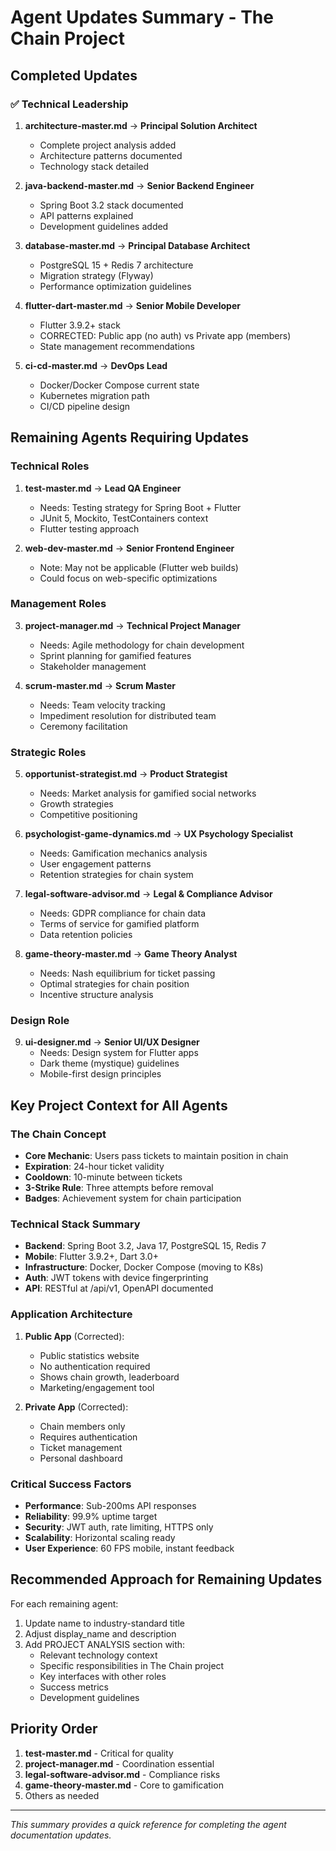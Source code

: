 # Agent Updates Summary - The Chain Project

## Completed Updates

### ✅ Technical Leadership
1. **architecture-master.md** → **Principal Solution Architect**
   - Complete project analysis added
   - Architecture patterns documented
   - Technology stack detailed

2. **java-backend-master.md** → **Senior Backend Engineer**
   - Spring Boot 3.2 stack documented
   - API patterns explained
   - Development guidelines added

3. **database-master.md** → **Principal Database Architect**
   - PostgreSQL 15 + Redis 7 architecture
   - Migration strategy (Flyway)
   - Performance optimization guidelines

4. **flutter-dart-master.md** → **Senior Mobile Developer**
   - Flutter 3.9.2+ stack
   - CORRECTED: Public app (no auth) vs Private app (members)
   - State management recommendations

5. **ci-cd-master.md** → **DevOps Lead**
   - Docker/Docker Compose current state
   - Kubernetes migration path
   - CI/CD pipeline design

## Remaining Agents Requiring Updates

### Technical Roles
1. **test-master.md** → **Lead QA Engineer**
   - Needs: Testing strategy for Spring Boot + Flutter
   - JUnit 5, Mockito, TestContainers context
   - Flutter testing approach

2. **web-dev-master.md** → **Senior Frontend Engineer**
   - Note: May not be applicable (Flutter web builds)
   - Could focus on web-specific optimizations

### Management Roles
3. **project-manager.md** → **Technical Project Manager**
   - Needs: Agile methodology for chain development
   - Sprint planning for gamified features
   - Stakeholder management

4. **scrum-master.md** → **Scrum Master**
   - Needs: Team velocity tracking
   - Impediment resolution for distributed team
   - Ceremony facilitation

### Strategic Roles
5. **opportunist-strategist.md** → **Product Strategist**
   - Needs: Market analysis for gamified social networks
   - Growth strategies
   - Competitive positioning

6. **psychologist-game-dynamics.md** → **UX Psychology Specialist**
   - Needs: Gamification mechanics analysis
   - User engagement patterns
   - Retention strategies for chain system

7. **legal-software-advisor.md** → **Legal & Compliance Advisor**
   - Needs: GDPR compliance for chain data
   - Terms of service for gamified platform
   - Data retention policies

8. **game-theory-master.md** → **Game Theory Analyst**
   - Needs: Nash equilibrium for ticket passing
   - Optimal strategies for chain position
   - Incentive structure analysis

### Design Role
9. **ui-designer.md** → **Senior UI/UX Designer**
   - Needs: Design system for Flutter apps
   - Dark theme (mystique) guidelines
   - Mobile-first design principles

## Key Project Context for All Agents

### The Chain Concept
- **Core Mechanic**: Users pass tickets to maintain position in chain
- **Expiration**: 24-hour ticket validity
- **Cooldown**: 10-minute between tickets
- **3-Strike Rule**: Three attempts before removal
- **Badges**: Achievement system for chain participation

### Technical Stack Summary
- **Backend**: Spring Boot 3.2, Java 17, PostgreSQL 15, Redis 7
- **Mobile**: Flutter 3.9.2+, Dart 3.0+
- **Infrastructure**: Docker, Docker Compose (moving to K8s)
- **Auth**: JWT tokens with device fingerprinting
- **API**: RESTful at /api/v1, OpenAPI documented

### Application Architecture
1. **Public App** (Corrected):
   - Public statistics website
   - No authentication required
   - Shows chain growth, leaderboard
   - Marketing/engagement tool

2. **Private App** (Corrected):
   - Chain members only
   - Requires authentication
   - Ticket management
   - Personal dashboard

### Critical Success Factors
- **Performance**: Sub-200ms API responses
- **Reliability**: 99.9% uptime target
- **Security**: JWT auth, rate limiting, HTTPS only
- **Scalability**: Horizontal scaling ready
- **User Experience**: 60 FPS mobile, instant feedback

## Recommended Approach for Remaining Updates

For each remaining agent:
1. Update name to industry-standard title
2. Adjust display_name and description
3. Add PROJECT ANALYSIS section with:
   - Relevant technology context
   - Specific responsibilities in The Chain project
   - Key interfaces with other roles
   - Success metrics
   - Development guidelines

## Priority Order
1. **test-master.md** - Critical for quality
2. **project-manager.md** - Coordination essential
3. **legal-software-advisor.md** - Compliance risks
4. **game-theory-master.md** - Core to gamification
5. Others as needed

---

*This summary provides a quick reference for completing the agent documentation updates.*